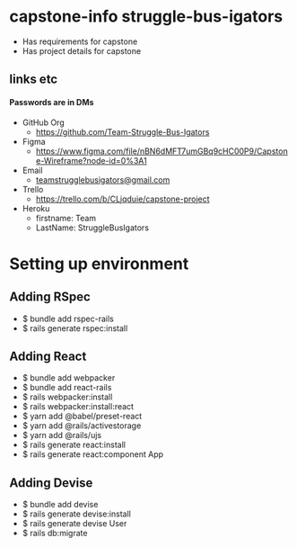 # capstone-info struggle-bus-igators

- Has requirements for capstone
- Has project details for capstone

## links etc
#### Passwords are in DMs

- GitHub Org
    - https://github.com/Team-Struggle-Bus-Igators
- Figma
    - https://www.figma.com/file/nBN6dMFT7umGBq9cHC00P9/Capstone-Wireframe?node-id=0%3A1
- Email
    - teamstrugglebusigators@gmail.com
- Trello
    - https://trello.com/b/CLjqduie/capstone-project
- Heroku 
    - firstname: Team
    - LastName: StruggleBusIgators


# Setting up environment
## Adding RSpec
- $ bundle add rspec-rails
- $ rails generate rspec:install
## Adding React
- $ bundle add webpacker
- $ bundle add react-rails
- $ rails webpacker:install
- $ rails webpacker:install:react
- $ yarn add @babel/preset-react
- $ yarn add @rails/activestorage
- $ yarn add @rails/ujs
- $ rails generate react:install
- $ rails generate react:component App
## Adding Devise
- $ bundle add devise
- $ rails generate devise:install
- $ rails generate devise User
- $ rails db:migrate
